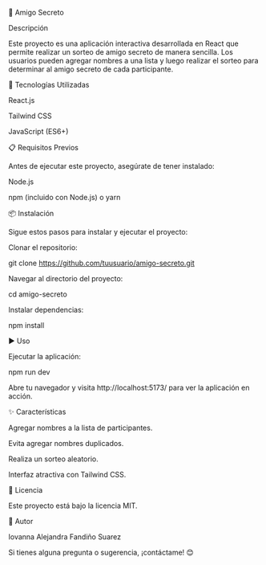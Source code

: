 🎁 Amigo Secreto

Descripción

Este proyecto es una aplicación interactiva desarrollada en React que permite realizar un sorteo de amigo secreto de manera sencilla. Los usuarios pueden agregar nombres a una lista y luego realizar el sorteo para determinar al amigo secreto de cada participante.

🚀 Tecnologías Utilizadas

React.js

Tailwind CSS

JavaScript (ES6+)

📋 Requisitos Previos

Antes de ejecutar este proyecto, asegúrate de tener instalado:

Node.js

npm (incluido con Node.js) o yarn

📦 Instalación

Sigue estos pasos para instalar y ejecutar el proyecto:

Clonar el repositorio:

git clone https://github.com/tuusuario/amigo-secreto.git

Navegar al directorio del proyecto:

cd amigo-secreto

Instalar dependencias:

npm install

▶️ Uso

Ejecutar la aplicación:

npm run dev

Abre tu navegador y visita http://localhost:5173/ para ver la aplicación en acción.

✨ Características

Agregar nombres a la lista de participantes.

Evita agregar nombres duplicados.

Realiza un sorteo aleatorio.

Interfaz atractiva con Tailwind CSS.

📜 Licencia

Este proyecto está bajo la licencia MIT.

📌 Autor

Iovanna Alejandra Fandiño Suarez

Si tienes alguna pregunta o sugerencia, ¡contáctame! 😊

